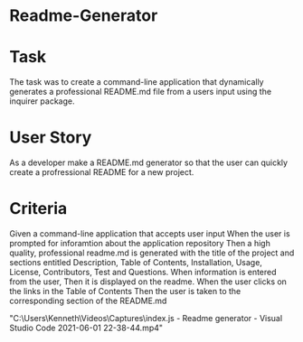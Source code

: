 # Readme-Generator
# Task
 The task was to create a command-line application that dynamically generates a professional README.md file from a users input using the inquirer package.
 
 # User Story
 As a developer 
 make a README.md generator
 so that the user can quickly create a profressional README for a new project.
 
 # Criteria 
 Given a command-line application that accepts user input
 When the user is prompted for inforamtion about the application repository
 Then a high quality, professional readme.md is generated with the title of the project and sections entitled Description, Table of Contents, Installation, Usage, License, Contributors, Test and Questions.
 When information is entered from the user, 
 Then it is displayed on the readme.
 When the user clicks on the links in the Table of Contents
 Then the user is taken to the corresponding section of the README.md
 
 "C:\Users\Kenneth\Videos\Captures\index.js - Readme generator - Visual Studio Code 2021-06-01 22-38-44.mp4"
 

 
 
